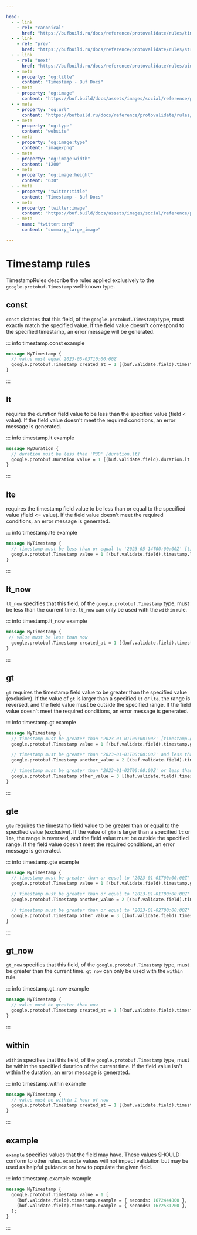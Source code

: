 ```yaml
---

head:
  - - link
    - rel: "canonical"
      href: "https://bufbuild.ru/docs/reference/protovalidate/rules/timestamp_rules/"
  - - link
    - rel: "prev"
      href: "https://bufbuild.ru/docs/reference/protovalidate/rules/string_rules/"
  - - link
    - rel: "next"
      href: "https://bufbuild.ru/docs/reference/protovalidate/rules/uint32_rules/"
  - - meta
    - property: "og:title"
      content: "Timestamp - Buf Docs"
  - - meta
    - property: "og:image"
      content: "https://buf.build/docs/assets/images/social/reference/protovalidate/rules/timestamp_rules.png"
  - - meta
    - property: "og:url"
      content: "https://bufbuild.ru/docs/reference/protovalidate/rules/timestamp_rules/"
  - - meta
    - property: "og:type"
      content: "website"
  - - meta
    - property: "og:image:type"
      content: "image/png"
  - - meta
    - property: "og:image:width"
      content: "1200"
  - - meta
    - property: "og:image:height"
      content: "630"
  - - meta
    - property: "twitter:title"
      content: "Timestamp - Buf Docs"
  - - meta
    - property: "twitter:image"
      content: "https://buf.build/docs/assets/images/social/reference/protovalidate/rules/timestamp_rules.png"
  - - meta
    - name: "twitter:card"
      content: "summary_large_image"

---
```


# Timestamp rules

TimestampRules describe the rules applied exclusively to the `google.protobuf.Timestamp` well-known type.

## const

`const` dictates that this field, of the `google.protobuf.Timestamp` type, must exactly match the specified value. If the field value doesn't correspond to the specified timestamp, an error message will be generated.

::: info timestamp.const example

```proto
message MyTimestamp {
  // value must equal 2023-05-03T10:00:00Z
  google.protobuf.Timestamp created_at = 1 [(buf.validate.field).timestamp.const = {seconds: 1727998800}];
}
```

:::

## lt

requires the duration field value to be less than the specified value (field < value). If the field value doesn't meet the required conditions, an error message is generated.

::: info timestamp.lt example

```proto
message MyDuration {
  // duration must be less than 'P3D' [duration.lt]
  google.protobuf.Duration value = 1 [(buf.validate.field).duration.lt = { seconds: 259200 }];
}
```

:::

## lte

requires the timestamp field value to be less than or equal to the specified value (field <= value). If the field value doesn't meet the required conditions, an error message is generated.

::: info timestamp.lte example

```proto
message MyTimestamp {
  // timestamp must be less than or equal to '2023-05-14T00:00:00Z' [timestamp.lte]
  google.protobuf.Timestamp value = 1 [(buf.validate.field).timestamp.lte = { seconds: 1678867200 }];
}
```

:::

## lt_now

`lt_now` specifies that this field, of the `google.protobuf.Timestamp` type, must be less than the current time. `lt_now` can only be used with the `within` rule.

::: info timestamp.lt_now example

```proto
message MyTimestamp {
 // value must be less than now
  google.protobuf.Timestamp created_at = 1 [(buf.validate.field).timestamp.lt_now = true];
}
```

:::

## gt

`gt` requires the timestamp field value to be greater than the specified value (exclusive). If the value of `gt` is larger than a specified `lt` or `lte`, the range is reversed, and the field value must be outside the specified range. If the field value doesn't meet the required conditions, an error message is generated.

::: info timestamp.gt example

```proto
message MyTimestamp {
  // timestamp must be greater than '2023-01-01T00:00:00Z' [timestamp.gt]
  google.protobuf.Timestamp value = 1 [(buf.validate.field).timestamp.gt = { seconds: 1672444800 }];

  // timestamp must be greater than '2023-01-01T00:00:00Z' and less than '2023-01-02T00:00:00Z' [timestamp.gt_lt]
  google.protobuf.Timestamp another_value = 2 [(buf.validate.field).timestamp = { gt: { seconds: 1672444800 }, lt: { seconds: 1672531200 } }];

  // timestamp must be greater than '2023-01-02T00:00:00Z' or less than '2023-01-01T00:00:00Z' [timestamp.gt_lt_exclusive]
  google.protobuf.Timestamp other_value = 3 [(buf.validate.field).timestamp = { gt: { seconds: 1672531200 }, lt: { seconds: 1672444800 } }];
}
```

:::

## gte

`gte` requires the timestamp field value to be greater than or equal to the specified value (exclusive). If the value of `gte` is larger than a specified `lt` or `lte`, the range is reversed, and the field value must be outside the specified range. If the field value doesn't meet the required conditions, an error message is generated.

::: info timestamp.gte example

```proto
message MyTimestamp {
  // timestamp must be greater than or equal to '2023-01-01T00:00:00Z' [timestamp.gte]
  google.protobuf.Timestamp value = 1 [(buf.validate.field).timestamp.gte = { seconds: 1672444800 }];

  // timestamp must be greater than or equal to '2023-01-01T00:00:00Z' and less than '2023-01-02T00:00:00Z' [timestamp.gte_lt]
  google.protobuf.Timestamp another_value = 2 [(buf.validate.field).timestamp = { gte: { seconds: 1672444800 }, lt: { seconds: 1672531200 } }];

  // timestamp must be greater than or equal to '2023-01-02T00:00:00Z' or less than '2023-01-01T00:00:00Z' [timestamp.gte_lt_exclusive]
  google.protobuf.Timestamp other_value = 3 [(buf.validate.field).timestamp = { gte: { seconds: 1672531200 }, lt: { seconds: 1672444800 } }];
}
```

:::

## gt_now

`gt_now` specifies that this field, of the `google.protobuf.Timestamp` type, must be greater than the current time. `gt_now` can only be used with the `within` rule.

::: info timestamp.gt_now example

```proto
message MyTimestamp {
  // value must be greater than now
  google.protobuf.Timestamp created_at = 1 [(buf.validate.field).timestamp.gt_now = true];
}
```

:::

## within

`within` specifies that this field, of the `google.protobuf.Timestamp` type, must be within the specified duration of the current time. If the field value isn't within the duration, an error message is generated.

::: info timestamp.within example

```proto
message MyTimestamp {
  // value must be within 1 hour of now
  google.protobuf.Timestamp created_at = 1 [(buf.validate.field).timestamp.within = {seconds: 3600}];
}
```

:::

## example

`example` specifies values that the field may have. These values SHOULD conform to other rules. `example` values will not impact validation but may be used as helpful guidance on how to populate the given field.

::: info timestamp.example example

```proto
message MyTimestamp {
  google.protobuf.Timestamp value = 1 [
    (buf.validate.field).timestamp.example = { seconds: 1672444800 },
    (buf.validate.field).timestamp.example = { seconds: 1672531200 },
  ];
}
```

:::
